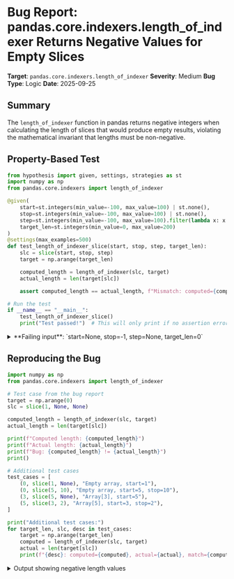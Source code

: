 # Bug Report: pandas.core.indexers.length_of_indexer Returns Negative Values for Empty Slices

**Target**: `pandas.core.indexers.length_of_indexer`
**Severity**: Medium
**Bug Type**: Logic
**Date**: 2025-09-25

## Summary

The `length_of_indexer` function in pandas returns negative integers when calculating the length of slices that would produce empty results, violating the mathematical invariant that lengths must be non-negative.

## Property-Based Test

```python
from hypothesis import given, settings, strategies as st
import numpy as np
from pandas.core.indexers import length_of_indexer

@given(
    start=st.integers(min_value=-100, max_value=100) | st.none(),
    stop=st.integers(min_value=-100, max_value=100) | st.none(),
    step=st.integers(min_value=-100, max_value=100).filter(lambda x: x != 0) | st.none(),
    target_len=st.integers(min_value=0, max_value=200)
)
@settings(max_examples=500)
def test_length_of_indexer_slice(start, stop, step, target_len):
    slc = slice(start, stop, step)
    target = np.arange(target_len)

    computed_length = length_of_indexer(slc, target)
    actual_length = len(target[slc])

    assert computed_length == actual_length, f"Mismatch: computed={computed_length}, actual={actual_length} for slice({start}, {stop}, {step}) on array of length {target_len}"

# Run the test
if __name__ == "__main__":
    test_length_of_indexer_slice()
    print("Test passed!")  # This will only print if no assertion errors occur
```

<details>

<summary>
**Failing input**: `start=None, stop=-1, step=None, target_len=0`
</summary>
```
Traceback (most recent call last):
  File "/home/npc/pbt/agentic-pbt/worker_/10/hypo.py", line 23, in <module>
    test_length_of_indexer_slice()
    ~~~~~~~~~~~~~~~~~~~~~~~~~~~~^^
  File "/home/npc/pbt/agentic-pbt/worker_/10/hypo.py", line 6, in test_length_of_indexer_slice
    start=st.integers(min_value=-100, max_value=100) | st.none(),
               ^^^
  File "/home/npc/miniconda/lib/python3.13/site-packages/hypothesis/core.py", line 2124, in wrapped_test
    raise the_error_hypothesis_found
  File "/home/npc/pbt/agentic-pbt/worker_/10/hypo.py", line 19, in test_length_of_indexer_slice
    assert computed_length == actual_length, f"Mismatch: computed={computed_length}, actual={actual_length} for slice({start}, {stop}, {step}) on array of length {target_len}"
           ^^^^^^^^^^^^^^^^^^^^^^^^^^^^^^^^
AssertionError: Mismatch: computed=-1, actual=0 for slice(None, -1, None) on array of length 0
Falsifying example: test_length_of_indexer_slice(
    start=None,
    stop=-1,
    step=None,
    target_len=0,
)
```
</details>

## Reproducing the Bug

```python
import numpy as np
from pandas.core.indexers import length_of_indexer

# Test case from the bug report
target = np.arange(0)
slc = slice(1, None, None)

computed_length = length_of_indexer(slc, target)
actual_length = len(target[slc])

print(f"Computed length: {computed_length}")
print(f"Actual length: {actual_length}")
print(f"Bug: {computed_length} != {actual_length}")
print()

# Additional test cases
test_cases = [
    (0, slice(1, None), "Empty array, start=1"),
    (0, slice(5, 10), "Empty array, start=5, stop=10"),
    (3, slice(5, None), "Array[3], start=5"),
    (5, slice(3, 2), "Array[5], start=3, stop=2"),
]

print("Additional test cases:")
for target_len, slc, desc in test_cases:
    target = np.arange(target_len)
    computed = length_of_indexer(slc, target)
    actual = len(target[slc])
    print(f"{desc}: computed={computed}, actual={actual}, match={computed == actual}")
```

<details>

<summary>
Output showing negative length values
</summary>
```
Computed length: -1
Actual length: 0
Bug: -1 != 0

Additional test cases:
Empty array, start=1: computed=-1, actual=0, match=False
Empty array, start=5, stop=10: computed=-5, actual=0, match=False
Array[3], start=5: computed=-2, actual=0, match=False
Array[5], start=3, stop=2: computed=-1, actual=0, match=False
```
</details>

## Why This Is A Bug

This violates the fundamental mathematical invariant that a length (count of elements) cannot be negative. The function's docstring at line 292 of `/home/npc/pbt/agentic-pbt/envs/pandas_env/lib/python3.13/site-packages/pandas/core/indexers/utils.py` states: "Return the expected length of target[indexer]".

The bug occurs because the formula at line 316 `(stop - start + step - 1) // step` produces negative values when `start >= stop` after normalization. This happens in several scenarios:
- When slicing an empty array with a positive start value
- When the slice start exceeds the array bounds
- When using backwards slices with positive steps (e.g., `slice(3, 2)`)

This contradicts the behavior of NumPy and Python, which correctly return empty sequences (length 0) for these cases. The discrepancy could cause issues in code that:
1. Allocates arrays based on the computed length (negative sizes would raise errors)
2. Uses the length in arithmetic operations without checking for negative values
3. Relies on the reasonable assumption that lengths are always non-negative

## Relevant Context

The `length_of_indexer` function is part of pandas' public API and is used internally for validation in operations like `check_setitem_lengths` (line 175 of the same file). The function handles various indexer types including slices, arrays, and ranges.

The issue specifically affects the slice handling branch starting at line 298. The function correctly handles negative indices and steps, but fails to ensure the final result is non-negative.

Source code location: `/home/npc/pbt/agentic-pbt/envs/pandas_env/lib/python3.13/site-packages/pandas/core/indexers/utils.py:290-330`

Documentation: The function is documented in the pandas API reference under `pandas.api.indexers`

## Proposed Fix

```diff
--- a/pandas/core/indexers/utils.py
+++ b/pandas/core/indexers/utils.py
@@ -313,7 +313,7 @@ def length_of_indexer(indexer, target=None) -> int:
         elif step < 0:
             start, stop = stop + 1, start + 1
             step = -step
-        return (stop - start + step - 1) // step
+        return max(0, (stop - start + step - 1) // step)
     elif isinstance(indexer, (ABCSeries, ABCIndex, np.ndarray, list)):
         if isinstance(indexer, list):
             indexer = np.array(indexer)
```